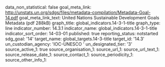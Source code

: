 data_non_statistical: false
goal_meta_link: http://unstats.un.org/sdgs/files/metadata-compilation/Metadata-Goal-14.pdf
goal_meta_link_text: United Nations Sustainable Development Goals Metadata (pdf 288kB)
graph_title: global_indicators.14-3-1-title
graph_type: line
indicator_number: 14.3.1
indicator_name: global_indicators.14-3-1-title
indicator_sort_order: 14-03-01
published: true
reporting_status: notstarted
sdg_goal: '14'
target_name: global_targets.14-3-title
target_id: '14.3'
un_custodian_agency: 'IOC-UNESCO '
un_designated_tier: '3'
source_active_1: true
source_organisation_1: 
source_url_1: 
source_url_text_1: 
source_release_date_1: 
source_contact_1: 
source_periodicity_1: 
source_other_info_1: 